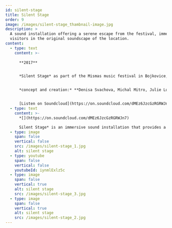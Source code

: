 ```yaml
---
id: silent-stage
title: Silent Stage
order: 9
image: /images/silent-stage_thambnail-image.jpg
description: >
  A sound installation offering a serene escape from the festival, immersing
  visitors in the original soundscape of the location.
content:
  - type: text
    content: >-
      
      **2017**


      *Silent Stage* as part of the Mismas music festival in Bojkovice, Czech Republic in 2017


      *concept and creation:* **Denisa Svachova, Michal Mitro, Julie Lupacova**


      [Listen on Soundcloud](https://on.soundcloud.com/dMEz6JzcGzRGRWJn7)
  - type: text
    content: >-
      *[](https://on.soundcloud.com/dMEz6JzcGzRGRWJn7)

      Silent Stage* is an immersive sound installation that provides a peaceful escape from the festival atmosphere. We recorded the natural soundscape of the location days before the event and created a small gazebo-like structure facing away from the festival. Visitors could sit, take in the view, and listen to the serene, original sounds of the site on high-quality headphones, experiencing a calming time shift away from the surrounding chaos.
  - type: image
    span: false
    vertical: false
    src: /images/silent-stage_1.jpg
    alt: silent stage
  - type: youtube
    span: false
    vertical: false
    youtubeId: iynmlExlz5c
  - type: image
    span: false
    vertical: true
    alt: silent stage
    src: /images/silent-stage_3.jpg
  - type: image
    span: false
    vertical: true
    alt: silent stage
    src: /images/silent-stage_2.jpg
---
```

